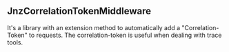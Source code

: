## JnzCorrelationTokenMiddleware 

It's a library with an extension method to automatically add a "Correlation-Token" to requests. 
The correlation-token is useful when dealing with trace tools.
